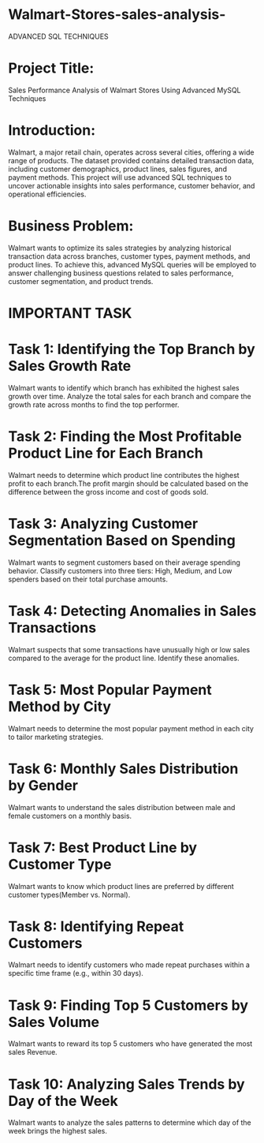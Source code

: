 # Walmart-Stores-sales-analysis-
ADVANCED SQL TECHNIQUES 

# Project Title:

Sales Performance Analysis of Walmart Stores Using Advanced MySQL Techniques

# Introduction:
Walmart, a major retail chain, operates across several cities, offering a wide range of
products. The dataset provided contains detailed transaction data, including customer demographics, product
lines, sales figures, and payment methods. This project will use advanced SQL techniques to uncover actionable
insights into sales performance, customer behavior, and operational efficiencies.

# Business Problem:
Walmart wants to optimize its sales strategies by analyzing historical transaction
data across branches, customer types, payment methods, and product lines. To
achieve this, advanced MySQL queries will be employed to answer challenging
business questions related to sales performance, customer segmentation, and
product trends.

# IMPORTANT TASK 

# Task 1: Identifying the Top Branch by Sales Growth Rate 
Walmart wants to identify which branch has exhibited the highest sales growth over time. Analyze the total sales
for each branch and compare the growth rate across months to find the top performer.

# Task 2: Finding the Most Profitable Product Line for Each Branch 
Walmart needs to determine which product line contributes the highest profit to each branch.The profit margin
should be calculated based on the difference between the gross income and cost of goods sold.

# Task 3: Analyzing Customer Segmentation Based on Spending 
Walmart wants to segment customers based on their average spending behavior. Classify customers into three
tiers: High, Medium, and Low spenders based on their total purchase amounts.

# Task 4: Detecting Anomalies in Sales Transactions 
Walmart suspects that some transactions have unusually high or low sales compared to the average for the
product line. Identify these anomalies.

# Task 5: Most Popular Payment Method by City 
Walmart needs to determine the most popular payment method in each city to tailor marketing strategies.

# Task 6: Monthly Sales Distribution by Gender 
Walmart wants to understand the sales distribution between male and female customers on a monthly basis.

# Task 7: Best Product Line by Customer Type 
Walmart wants to know which product lines are preferred by different customer types(Member vs. Normal).

# Task 8: Identifying Repeat Customers 
Walmart needs to identify customers who made repeat purchases within a specific time frame (e.g., within 30
days).

# Task 9: Finding Top 5 Customers by Sales Volume 
Walmart wants to reward its top 5 customers who have generated the most sales Revenue.

# Task 10: Analyzing Sales Trends by Day of the Week 
Walmart wants to analyze the sales patterns to determine which day of the week
brings the highest sales.
